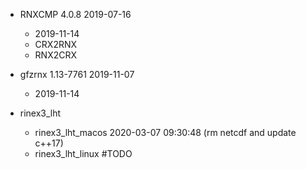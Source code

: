 
* RNXCMP 4.0.8 2019-07-16
    * 2019-11-14
    * CRX2RNX
    * RNX2CRX
* gfzrnx 1.13-7761 2019-11-07
    * 2019-11-14



* rinex3_lht
    * rinex3_lht_macos 2020-03-07 09:30:48 (rm netcdf and update c++17)
    * rinex3_lht_linux #TODO
